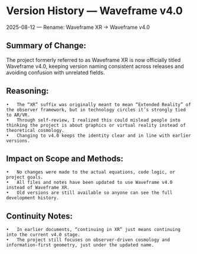 # Version History — Waveframe v4.0

2025-08-12 — Rename: Waveframe XR → Waveframe v4.0

## Summary of Change:
The project formerly referred to as Waveframe XR is now officially titled Waveframe v4.0, keeping version naming consistent across releases and avoiding confusion with unrelated fields.

## Reasoning:
	•	The “XR” suffix was originally meant to mean “Extended Reality” of the observer framework, but in technology circles it’s strongly tied to AR/VR.
	•	Through self-review, I realized this could mislead people into thinking the project is about graphics or virtual reality instead of theoretical cosmology.
	•	Changing to v4.0 keeps the identity clear and in line with earlier versions.

## Impact on Scope and Methods:
	•	No changes were made to the actual equations, code logic, or project goals.
	•	All files and notes have been updated to use Waveframe v4.0 instead of Waveframe XR.
	•	Old versions are still available so anyone can see the full development history.

## Continuity Notes:
	•	In earlier documents, “continuing in XR” just means continuing into the current v4.0 stage.
	•	The project still focuses on observer-driven cosmology and information-first geometry, just under the updated name.

